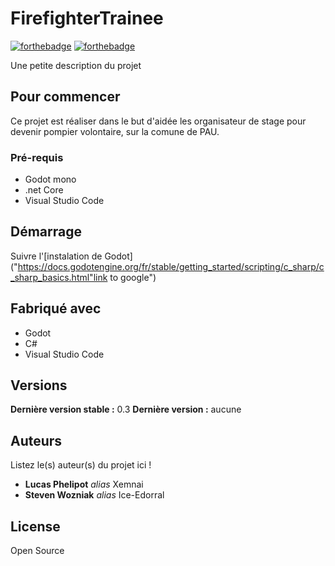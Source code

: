 # FirefighterTrainee


[![forthebadge](https://forthebadge.com/images/badges/made-with-c-sharp.svg)](http://forthebadge.com)  [![forthebadge](https://forthebadge.com/images/badges/powered-by-energy-drinks.svg)](http://forthebadge.com)

Une petite description du projet

## Pour commencer

Ce projet est réaliser dans le but d'aidée les organisateur de stage pour devenir pompier volontaire, sur la comune de PAU.

### Pré-requis

- Godot mono
- .net Core
- Visual Studio Code
## Démarrage

Suivre l'[instalation de Godot]("https://docs.godotengine.org/fr/stable/getting_started/scripting/c_sharp/c_sharp_basics.html"link to google") 

## Fabriqué avec

* Godot
* C#
* Visual Studio Code

## Versions

**Dernière version stable :** 0.3
**Dernière version :** aucune


## Auteurs
Listez le(s) auteur(s) du projet ici !
* **Lucas Phelipot** _alias_ Xemnai
* **Steven Wozniak** _alias_ Ice-Edorral

## License

Open Source


